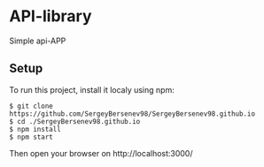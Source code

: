 # API-library
Simple api-APP

## Setup

To run this project, install it localy using npm:

```shell
$ git clone https://github.com/SergeyBersenev98/SergeyBersenev98.github.io
$ cd ./SergeyBersenev98.github.io
$ npm install
$ npm start
```

Then open your browser on http://localhost:3000/
